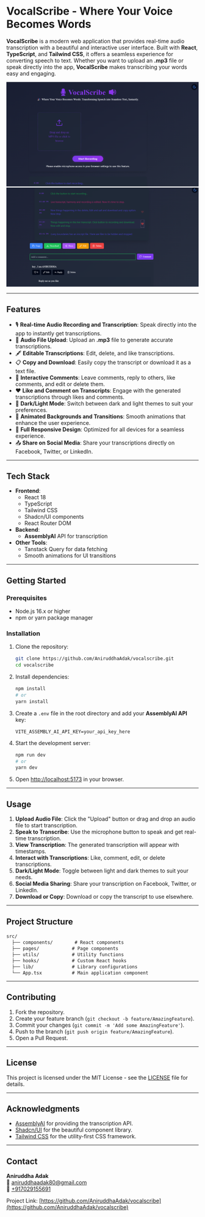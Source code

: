 
# **VocalScribe - Where Your Voice Becomes Words**

**VocalScribe** is a modern web application that provides real-time audio transcription with a beautiful and interactive user interface. Built with **React**, **TypeScript**, and **Tailwind CSS**, it offers a seamless experience for converting speech to text. Whether you want to upload an **.mp3** file or speak directly into the app, **VocalScribe** makes transcribing your words easy and engaging.

![VocalScribe Preview](public/VocalScribe1.png)
![VocalScribe Preview](public/VocalScribe2.png)


---

## **Features**

- 🎙️ **Real-time Audio Recording and Transcription**: Speak directly into the app to instantly get transcriptions.
- 📁 **Audio File Upload**: Upload an **.mp3** file to generate accurate transcriptions.
- 🖋️ **Editable Transcriptions**: Edit, delete, and like transcriptions.
- 📋 **Copy and Download**: Easily copy the transcript or download it as a text file.
- 💬 **Interactive Comments**: Leave comments, reply to others, like comments, and edit or delete them.
- ❤️ **Like and Comment on Transcripts**: Engage with the generated transcriptions through likes and comments.
- 🌈 **Dark/Light Mode**: Switch between dark and light themes to suit your preferences.
- 🌟 **Animated Backgrounds and Transitions**: Smooth animations that enhance the user experience.
- 📱 **Full Responsive Design**: Optimized for all devices for a seamless experience.
- 📤 **Share on Social Media**: Share your transcriptions directly on Facebook, Twitter, or LinkedIn.

---

## **Tech Stack**

- **Frontend**:
  - React 18
  - TypeScript
  - Tailwind CSS
  - Shadcn/UI components
  - React Router DOM
- **Backend**:
  - **AssemblyAI** API for transcription
- **Other Tools**:
  - Tanstack Query for data fetching
  - Smooth animations for UI transitions

---

## **Getting Started**

### Prerequisites

- Node.js 16.x or higher
- npm or yarn package manager

### Installation

1. Clone the repository:
   ```bash
   git clone https://github.com/AniruddhaAdak/vocalscribe.git
   cd vocalscribe
   ```

2. Install dependencies:
   ```bash
   npm install
   # or
   yarn install
   ```

3. Create a `.env` file in the root directory and add your **AssemblyAI API** key:
   ```env
   VITE_ASSEMBLY_AI_API_KEY=your_api_key_here
   ```

4. Start the development server:
   ```bash
   npm run dev
   # or
   yarn dev
   ```

5. Open [http://localhost:5173](http://localhost:5173) in your browser.

---

## **Usage**

1. **Upload Audio File**: Click the "Upload" button or drag and drop an audio file to start transcription.
2. **Speak to Transcribe**: Use the microphone button to speak and get real-time transcription.
3. **View Transcription**: The generated transcription will appear with timestamps.
4. **Interact with Transcriptions**: Like, comment, edit, or delete transcriptions.
5. **Dark/Light Mode**: Toggle between light and dark themes to suit your needs.
6. **Social Media Sharing**: Share your transcription on Facebook, Twitter, or LinkedIn.
7. **Download or Copy**: Download or copy the transcript to use elsewhere.

---

## **Project Structure**

```
src/
  ├── components/        # React components
  ├── pages/            # Page components
  ├── utils/            # Utility functions
  ├── hooks/            # Custom React hooks
  ├── lib/              # Library configurations
  └── App.tsx           # Main application component
```

---

## **Contributing**

1. Fork the repository.
2. Create your feature branch (`git checkout -b feature/AmazingFeature`).
3. Commit your changes (`git commit -m 'Add some AmazingFeature'`).
4. Push to the branch (`git push origin feature/AmazingFeature`).
5. Open a Pull Request.

---

## **License**

This project is licensed under the MIT License - see the [LICENSE](LICENSE) file for details.

---

## **Acknowledgments**

- [AssemblyAI](https://www.assemblyai.com/) for providing the transcription API.
- [Shadcn/UI](https://ui.shadcn.com/) for the beautiful component library.
- [Tailwind CSS](https://tailwindcss.com/) for the utility-first CSS framework.

---

## **Contact**

**Aniruddha Adak**  
📧 [aniruddhaadak80@gmail.com](mailto:aniruddhaadak80@gmail.com)  
📱 [+917029155691](tel:+917029155691)  

Project Link: [https://github.com/AniruddhaAdak/vocalscribe](https://github.com/AniruddhaAdak/vocalscribe)
